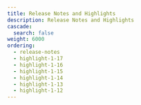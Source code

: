 ```yaml
---
title: Release Notes and Highlights
description: Release Notes and Highlights
cascade:
  search: false
weight: 6000
ordering:
  - release-notes
  - highlight-1-17
  - highlight-1-16
  - highlight-1-15
  - highlight-1-14
  - highlight-1-13
  - highlight-1-12
---
```

